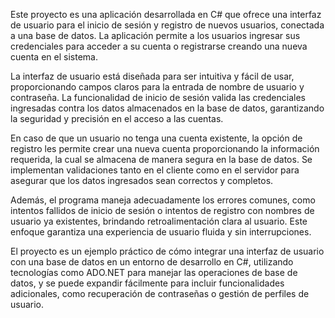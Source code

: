 Este proyecto es una aplicación desarrollada en C# que ofrece una interfaz de usuario para el inicio de sesión y registro de nuevos usuarios, conectada a una base de datos. La aplicación permite a los usuarios ingresar sus credenciales para acceder a su cuenta o registrarse creando una nueva cuenta en el sistema.

La interfaz de usuario está diseñada para ser intuitiva y fácil de usar, proporcionando campos claros para la entrada de nombre de usuario y contraseña. La funcionalidad de inicio de sesión valida las credenciales ingresadas contra los datos almacenados en la base de datos, garantizando la seguridad y precisión en el acceso a las cuentas.

En caso de que un usuario no tenga una cuenta existente, la opción de registro les permite crear una nueva cuenta proporcionando la información requerida, la cual se almacena de manera segura en la base de datos. Se implementan validaciones tanto en el cliente como en el servidor para asegurar que los datos ingresados sean correctos y completos.

Además, el programa maneja adecuadamente los errores comunes, como intentos fallidos de inicio de sesión o intentos de registro con nombres de usuario ya existentes, brindando retroalimentación clara al usuario. Este enfoque garantiza una experiencia de usuario fluida y sin interrupciones.

El proyecto es un ejemplo práctico de cómo integrar una interfaz de usuario con una base de datos en un entorno de desarrollo en C#, utilizando tecnologías como ADO.NET para manejar las operaciones de base de datos, y se puede expandir fácilmente para incluir funcionalidades adicionales, como recuperación de contraseñas o gestión de perfiles de usuario.
